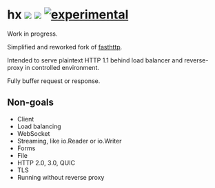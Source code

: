 # hx [![](https://img.shields.io/badge/go-pkg-00ADD8)](https://pkg.go.dev/github.com/go-faster/hx#section-documentation) [![](https://img.shields.io/codecov/c/github/go-faster/hx?label=cover)](https://codecov.io/gh/go-faster/hx) [![experimental](https://img.shields.io/badge/-experimental-blueviolet)](https://go-faster.org/docs/projects/status#experimental)

Work in progress.

Simplified and reworked fork of [fasthttp](https://github.com/valyala/fasthttp).

Intended to serve plaintext HTTP 1.1 behind load balancer and reverse-proxy in controlled
environment.

Fully buffer request or response.

## Non-goals
* Client
* Load balancing
* WebSocket
* Streaming, like io.Reader or io.Writer
* Forms
* File 
* HTTP 2.0, 3.0, QUIC
* TLS
* Running without reverse proxy